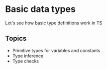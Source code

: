 # Basic data types

Let's see how basic type definitions work in TS

## Topics
* Primitive types for variables and constants
* Type inference
* Type checks
